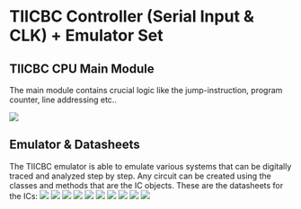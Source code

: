 # TIICBC Controller (Serial Input & CLK) + Emulator Set
## TIICBC CPU Main Module
The main module contains crucial logic like the jump-instruction, program counter, line addressing etc..

![](https://github.com/ortanaV2/TIICBC-Controller-Emulator/blob/main/IMG_20240723_190550167~2.jpg?raw=true)

## Emulator & Datasheets
The TIICBC emulator is able to emulate various systems that can be digitally traced and analyzed step by step. Any circuit can be created using the classes and methods that are the IC objects. These are the datasheets for the ICs:
![](https://github.com/ortanaV2/TIICBC-Controller-Emulator/blob/main/Emulator%20Datasheets/CD4011BE.png?raw=true)
![](https://github.com/ortanaV2/TIICBC-Controller-Emulator/blob/main/Emulator%20Datasheets/CD40106BE.png?raw=true)
![](https://github.com/ortanaV2/TIICBC-Controller-Emulator/blob/main/Emulator%20Datasheets/CD4011BE.png?raw=true)
![](https://github.com/ortanaV2/TIICBC-Controller-Emulator/blob/main/Emulator%20Datasheets/CD4030BE.png?raw=true)
![](https://github.com/ortanaV2/TIICBC-Controller-Emulator/blob/main/Emulator%20Datasheets/CD4071BE.png?raw=true)
![](https://github.com/ortanaV2/TIICBC-Controller-Emulator/blob/main/Emulator%20Datasheets/CD4077BE.png?raw=true)
![](https://github.com/ortanaV2/TIICBC-Controller-Emulator/blob/main/Emulator%20Datasheets/CD4081BE.png?raw=true)
![](https://github.com/ortanaV2/TIICBC-Controller-Emulator/blob/main/Emulator%20Datasheets/CD74HCT151E.png?raw=true)
![](https://github.com/ortanaV2/TIICBC-Controller-Emulator/blob/main/Emulator%20Datasheets/CD74HCT238E.png?raw=true)
![](https://github.com/ortanaV2/TIICBC-Controller-Emulator/blob/main/Emulator%20Datasheets/SN74LS165AN.png?raw=true)
